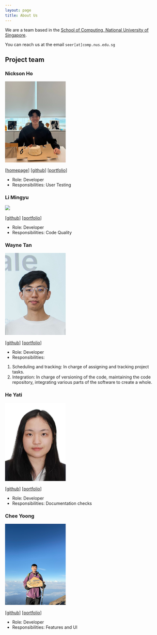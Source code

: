 ```yaml
---
layout: page
title: About Us
---
```


We are a team based in the [School of Computing, National University of Singapore](https://www.comp.nus.edu.sg).

You can reach us at the email `seer[at]comp.nus.edu.sg`

## Project team

### Nickson Ho

<img src="images/nicksonho.png" width="200px">

[[homepage](http://www.comp.nus.edu.sg/~damithch)]
[[github](https://github.com/nicksonho)]
[[portfolio](team/nicksonho.md)]

* Role: Developer
* Responsibilities: User Testing


### Li Mingyu

<img src="images/sophie-lmy.png" width="200px">

[[github](http://github.com/sophie-lmy)]
[[portfolio](team/sophie-lmy.md)]

* Role: Developer
* Responsibilities: Code Quality


### Wayne Tan

<img src="images/waynetanjh.png" width="200px">

[[github](http://github.com/waynetanjh)]
[[portfolio](team/waynetanjh.md)]

* Role: Developer
* Responsibilities:
1. Scheduling and tracking: In charge of assigning and tracking project tasks.
2. Integration: In charge of versioning of the code, maintaining the code repository, integrating various parts of the software to create a whole.


### He Yati

<img src="images/yatihe01.png" width="200px">

[[github](http://github.com/yatihe01)]
[[portfolio](team/johndoe.md)]

* Role: Developer
* Responsibilities: Documentation checks


### Chee Yoong

<img src="images/cheeden.png" width="200px">

[[github](http://github.com/cheeden)]
[[portfolio](team/cheeden.md)]

* Role: Developer
* Responsibilities: Features and UI
